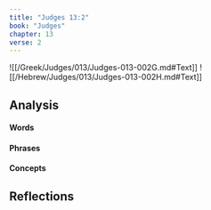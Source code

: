 ```yaml
---
title: "Judges 13:2"
book: "Judges"
chapter: 13
verse: 2
---
```

![[/Greek/Judges/013/Judges-013-002G.md#Text]]
![[/Hebrew/Judges/013/Judges-013-002H.md#Text]]

## Analysis

#### Words

#### Phrases

#### Concepts

## Reflections
